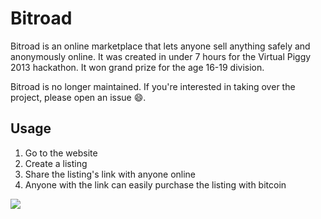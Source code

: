 # Bitroad

Bitroad is an online marketplace that lets anyone sell anything safely and anonymously online. It was created in under 7 hours for the Virtual Piggy 2013 hackathon. It won grand prize for the age 16-19 division.

Bitroad is no longer maintained. If you're interested in taking over the project, please open an issue :smile:.

## Usage

1. Go to the website
2. Create a listing
3. Share the listing's link with anyone online
4. Anyone with the link can easily purchase the listing with bitcoin

![](http://i.imgur.com/FjjOmMt.gif)
